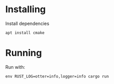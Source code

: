 # Installing

Install dependencies

```
apt install cmake
```

# Running

Run with:

```
env RUST_LOG=otter=info,logger=info cargo run
```
